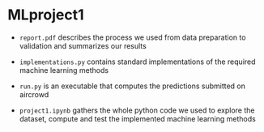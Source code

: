 # MLproject1

* `report.pdf` describes the process we used from data preparation to validation and summarizes our results

* `implementations.py` contains standard implementations of the required machine learning methods

* `run.py` is an executable that computes the predictions submitted on aircrowd

* `project1.ipynb` gathers the whole python code we used to explore the dataset, compute and test the implemented machine learning methods